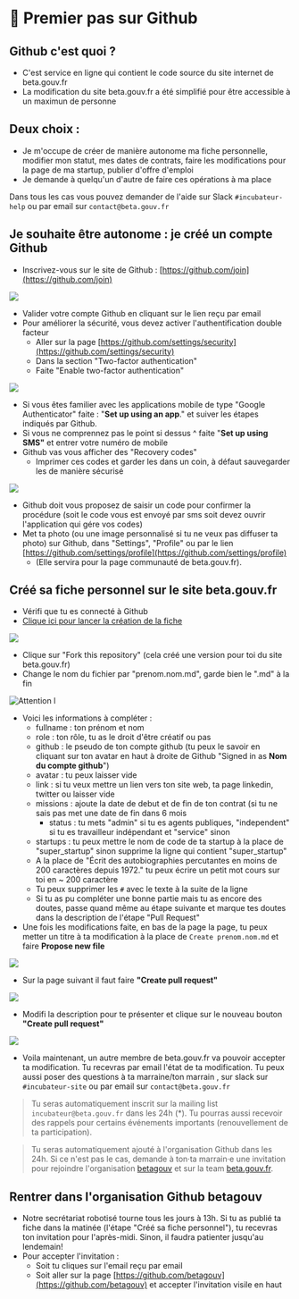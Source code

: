 # 📝 Premier pas sur Github

## Github c'est quoi ?

* C'est service en ligne qui contient le code source du site internet de beta.gouv.fr
* La modification du site beta.gouv.fr a été simplifié pour être accessible à un maximun de personne

## Deux choix :

* Je m'occupe de créer de manière autonome ma fiche personnelle, modifier mon statut, mes dates de contrats, faire les modifications pour la page de ma startup, publier d'offre d'emploi
* Je demande à quelqu'un d'autre de faire ces opérations à ma place

Dans tous les cas vous pouvez demander de l'aide sur Slack `#incubateur-help` ou par email sur `contact@beta.gouv.fr`

## Je souhaite être autonome : je créé un compte Github

* Inscrivez-vous sur le site de Github : [https://github.com/join](https://github.com/join)

![](../../.gitbook/assets/image%20%284%29.png)

* Valider votre compte Github en cliquant sur le lien reçu par email
* Pour améliorer la sécurité, vous devez activer l'authentification double facteur
  * Aller sur la page [https://github.com/settings/security](https://github.com/settings/security)
  * Dans la section "Two-factor authentication"
  * Faite "Enable two-factor authentication"

![](../../.gitbook/assets/image%20%283%29.png)

* Si vous êtes familier avec les applications mobile de type "Google Authenticator" faite : "**Set up using an app**." et suiver les étapes indiqués par Github.
* Si vous ne comprennez pas le point si dessus ^ faite "**Set up using SMS"** et entrer votre numéro de mobile
* Github vas vous afficher des "Recovery codes"
  * Imprimer ces codes et garder les dans un coin, à défaut sauvegarder les de manière sécurisé

![](../../.gitbook/assets/image%20%2810%29.png)

* Github doit vous proposez de saisir un code pour confirmer la procédure \(soit le code vous est envoyé par sms soit devez ouvrir l'application qui gére vos codes\)
* Met ta photo \(ou une image personnalisé si tu ne veux pas diffuser ta photo\) sur Github, dans "Settings", "Profile" ou par le lien  [https://github.com/settings/profile](https://github.com/settings/profile)
  * \(Elle servira pour la page communauté de beta.gouv.fr\).

## Créé sa fiche personnel sur le site beta.gouv.fr

* Vérifi que tu es connecté à Github
* [Clique ici pour lancer la création de la fiche](https://beta.gouv.fr/trampoline.html?what=authors&where=content/_authors/prenom.nom.md)

![](../../.gitbook/assets/image%20%285%29.png)

* Clique sur "Fork this repository" \(cela créé une version pour toi du site beta.gouv.fr\)
* Change le nom du fichier par "prenom.nom.md", garde bien le ".md" à la fin

![Attention l](../../.gitbook/assets/image%20%2812%29.png)

* Voici les informations à compléter :
  * fullname : ton prénom et nom
  * role : ton rôle, tu as le droit d'être créatif ou pas
  * github : le pseudo de ton compte github \(tu peux le savoir en cliquant sur ton avatar en haut à droite de Github "Signed in as **Nom du compte github**"\)
  * avatar  : tu peux laisser vide
  * link : si tu veux mettre un lien vers ton site web, ta page linkedin, twitter ou laisser vide
  * missions : ajoute la date de debut et de fin de ton contrat \(si tu ne sais pas met une date de fin dans 6 mois
    * status : tu mets "admin" si tu es agents publiques, "independent" si tu es travailleur indépendant et "service" sinon
  * startups : tu peux mettre le nom de code de ta startup à la place de "super\_startup" sinon supprime la ligne qui contient "super\_startup"
  * A la place de "Écrit des autobiographies percutantes en moins de 200 caractères depuis 1972." tu peux écrire un petit mot cours sur toi en ~ 200 caractère
  * Tu peux supprimer les `#` avec le texte à la suite de la ligne
  * Si tu as pu compléter une bonne partie mais tu as encore des doutes, passe quand même au étape suivante et marque tes doutes dans la description de l'étape "Pull Request"
* Une fois les modifications faite, en bas de la page la page, tu peux metter un titre à ta modification à la place de `Create prenom.nom.md` et faire **Propose new file**

![](../../.gitbook/assets/image%20%289%29.png)

* Sur la page suivant il faut faire **"Create pull request"**

![](../../.gitbook/assets/image%20%286%29.png)

* Modifi la description pour te présenter et clique sur le nouveau bouton **"Create pull request"**

![](../../.gitbook/assets/image%20%2813%29.png)

* Voila maintenant, un autre membre de beta.gouv.fr va pouvoir accepter ta modification. Tu recevras par email l'état de ta modification. Tu peux aussi poser des questions à ta marraine/ton marrain , sur slack sur `#incubateur-site` ou par email sur `contact@beta.gouv.fr`

> Tu seras automatiquement inscrit sur la mailing list `incubateur@beta.gouv.fr` dans les 24h \(\*\). Tu pourras aussi recevoir des rappels pour certains événements importants \(renouvellement de ta participation\).

> Tu seras automatiquement ajouté à l'organisation Github dans les 24h. Si ce n'est pas le cas, demande à ton·ta marrain·e une invitation pour rejoindre l'organisation [betagouv](https://github.com/orgs/betagouv/teams) et sur la team [beta.gouv.fr](https://github.com/orgs/betagouv/teams/beta-gouv-fr).

## Rentrer dans l'organisation Github betagouv

* Notre secrétariat robotisé tourne tous les jours à 13h. Si tu as publié ta fiche dans la matinée \(l'étape "Créé sa fiche personnel"\), tu recevras ton invitation pour l'après-midi. Sinon, il faudra patienter jusqu'au lendemain!
* Pour accepter l'invitation :
  * Soit tu cliques sur l'email reçu par email
  * Soit aller sur la page [https://github.com/betagouv](https://github.com/betagouv) et accepter l'invitation visile en haut

